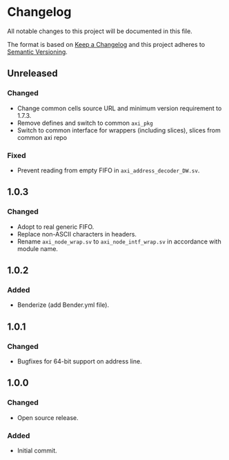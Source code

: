 # Changelog
All notable changes to this project will be documented in this file.

The format is based on [Keep a Changelog](http://keepachangelog.com/en/1.0.0/)
and this project adheres to [Semantic Versioning](http://semver.org/spec/v2.0.0.html).

## Unreleased

### Changed
- Change common cells source URL and minimum version requirement to 1.7.3.
- Remove defines and switch to common `axi_pkg`
- Switch to common interface for wrappers (including slices), slices from common axi repo

### Fixed
- Prevent reading from empty FIFO in `axi_address_decoder_DW.sv`.

## 1.0.3

### Changed
- Adopt to real generic FIFO.
- Replace non-ASCII characters in headers.
- Rename `axi_node_wrap.sv` to `axi_node_intf_wrap.sv` in accordance with module name.

## 1.0.2

### Added
- Benderize (add Bender.yml file).

## 1.0.1

### Changed
- Bugfixes for 64-bit support on address line.

## 1.0.0

### Changed
- Open source release.

### Added
- Initial commit.
